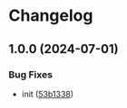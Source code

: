 # Changelog

## 1.0.0 (2024-07-01)


### Bug Fixes

* init ([53b1338](https://github.com/nprashiyer/autoaprove-tes/commit/53b1338ee915195c437c488b947b5a65b9e8906b))
